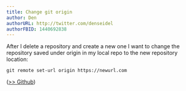```yaml
---
title: Change git origin 
author: Den
authorURL: http://twitter.com/denseidel
authorFBID: 1440692838
---
```


After I delete a repository and create a new one I want to change the repository saved under origin in my local repo to the new repository location: 

`git remote set-url origin https://newurl.com`

([>> Github](https://help.github.com/articles/changing-a-remote-s-url/))